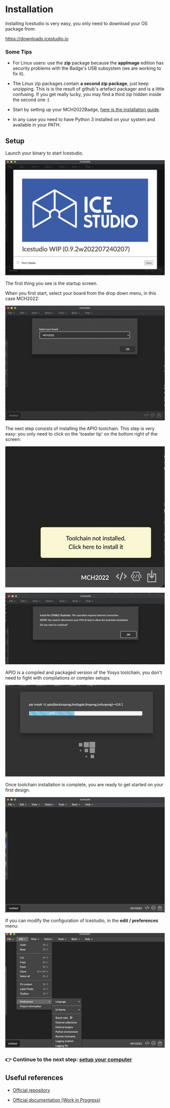 # Installation

Installing Icestudio is very easy, you only need to download your OS package
from:

https://downloads.icestudio.io

### Some Tips

* For Linux users: use the **zip** package because the **appImage** edition has
  security problems with the Badge's USB subsystem (we are working to fix it).

* The Linux zip packages contain **a second zip package**, just keep unzipping.
  This is is the result of github's artefact packager and is a little
  confusing. If you get really lucky, you may find a third zip hidden inside
  the second one :)

* Start by setting up your MCH2022Badge, [here is the installation
  guide](https://badge.team/docs/badges/mch2022/getting-started/).

* In any case you need to have Python 3 installed on your system and available
  in your PATH.


## Setup

Launch your binary to start Icestudio.

![Icestudio Splash screen](assets/01/01.png)


The first thing you see is the startup screen.

When you first start, select your board from the drop down menu, in this case
MCH2022:


![Select the MCH2022 Board](assets/01/02.png)


The next step consists of installing the APIO toolchain. This step is very
easy: you only need to click on the 'toaster tip' on the bottom right of the
screen:


![Toaster Tip](assets/01/03.png)

![](assets/01/04.png)


APIO is a compiled and packaged version of the Yosys toolchain, you don't need
to fight with compilations or complex setups.


![API progress](assets/01/05.png)


Once toolchain installation is complete, you are ready to get started on your
first design.


![Blank slate...](assets/01/06.png)


If you can modify the configuration of Icestudio, in the **edit / preferences** menu:


![The Preferences](assets/01/07.png)


### :point_right: Continue to the next step: [setup your computer](01_setup.md)

## Useful references

* [Official repository](https://github.com/FPGAwars/icestudio)

* [Official documentation (Work in Progress)](https://github.com/FPGAwars/icestudio/wiki/Installation)
